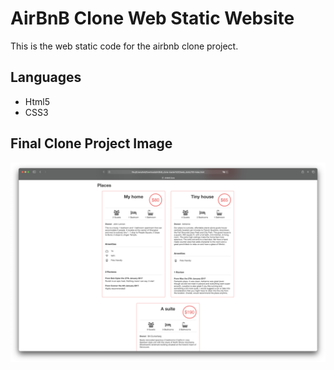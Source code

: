 # AirBnB Clone Web Static Website

This is the web static code for the airbnb clone project.

## Languages

- Html5
- CSS3

## Final Clone Project Image

![Final Clone Project Image](./complete.png)
